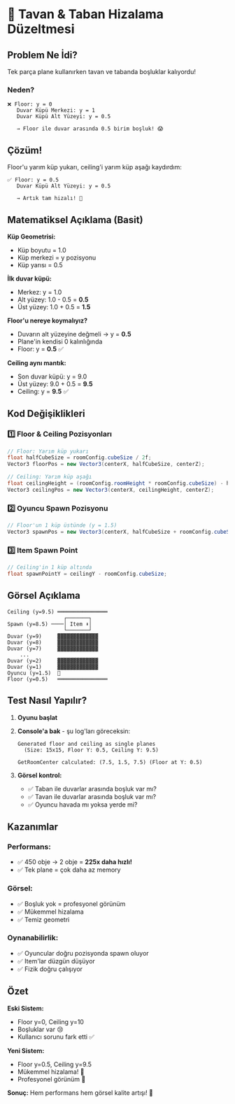 # 🎯 Tavan & Taban Hizalama Düzeltmesi

## Problem Ne İdi?

Tek parça plane kullanırken tavan ve tabanda boşluklar kalıyordu!

### Neden?
```
❌ Floor: y = 0
   Duvar Küpü Merkezi: y = 1
   Duvar Küpü Alt Yüzeyi: y = 0.5
   
   → Floor ile duvar arasında 0.5 birim boşluk! 😱
```

## Çözüm!

Floor'u yarım küp yukarı, ceiling'i yarım küp aşağı kaydırdım:

```
✅ Floor: y = 0.5
   Duvar Küpü Alt Yüzeyi: y = 0.5
   
   → Artık tam hizalı! 🎉
```

## Matematiksel Açıklama (Basit)

**Küp Geometrisi:**
- Küp boyutu = 1.0
- Küp merkezi = y pozisyonu
- Küp yarısı = 0.5

**İlk duvar küpü:**
- Merkez: y = 1.0
- Alt yüzey: 1.0 - 0.5 = **0.5**
- Üst yüzey: 1.0 + 0.5 = **1.5**

**Floor'u nereye koymalıyız?**
- Duvarın alt yüzeyine değmeli → y = **0.5**
- Plane'in kendisi 0 kalınlığında
- Floor: y = **0.5** ✅

**Ceiling aynı mantık:**
- Son duvar küpü: y = 9.0
- Üst yüzey: 9.0 + 0.5 = **9.5**
- Ceiling: y = **9.5** ✅

## Kod Değişiklikleri

### 1️⃣ Floor & Ceiling Pozisyonları

```csharp
// Floor: Yarım küp yukarı
float halfCubeSize = roomConfig.cubeSize / 2f;
Vector3 floorPos = new Vector3(centerX, halfCubeSize, centerZ);

// Ceiling: Yarım küp aşağı
float ceilingHeight = (roomConfig.roomHeight * roomConfig.cubeSize) - halfCubeSize;
Vector3 ceilingPos = new Vector3(centerX, ceilingHeight, centerZ);
```

### 2️⃣ Oyuncu Spawn Pozisyonu

```csharp
// Floor'un 1 küp üstünde (y = 1.5)
Vector3 spawnPos = new Vector3(centerX, halfCubeSize + roomConfig.cubeSize, centerZ);
```

### 3️⃣ Item Spawn Point

```csharp
// Ceiling'in 1 küp altında
float spawnPointY = ceilingY - roomConfig.cubeSize;
```

## Görsel Açıklama

```
Ceiling (y=9.5) ════════════════
                  ┌───────┐
Spawn (y=8.5) ────│ Item ⬇│
                  └───────┘
Duvar (y=9)     ▓▓▓▓▓▓▓▓▓▓▓▓▓
Duvar (y=8)     ▓▓▓▓▓▓▓▓▓▓▓▓▓
Duvar (y=7)     ▓▓▓▓▓▓▓▓▓▓▓▓▓
    ...
Duvar (y=2)     ▓▓▓▓▓▓▓▓▓▓▓▓▓
Duvar (y=1)     ▓▓▓▓▓▓▓▓▓▓▓▓▓
Oyuncu (y=1.5)  👤
Floor (y=0.5)   ════════════════
```

## Test Nasıl Yapılır?

1. **Oyunu başlat**
2. **Console'a bak** - şu log'ları göreceksin:
   ```
   Generated floor and ceiling as single planes 
     (Size: 15x15, Floor Y: 0.5, Ceiling Y: 9.5)
   
   GetRoomCenter calculated: (7.5, 1.5, 7.5) (Floor at Y: 0.5)
   ```

3. **Görsel kontrol:**
   - ✅ Taban ile duvarlar arasında boşluk var mı?
   - ✅ Tavan ile duvarlar arasında boşluk var mı?
   - ✅ Oyuncu havada mı yoksa yerde mi?

## Kazanımlar

### Performans:
- ✅ 450 obje → 2 obje = **225x daha hızlı!**
- ✅ Tek plane = çok daha az memory

### Görsel:
- ✅ Boşluk yok = profesyonel görünüm
- ✅ Mükemmel hizalama
- ✅ Temiz geometri

### Oynanabilirlik:
- ✅ Oyuncular doğru pozisyonda spawn oluyor
- ✅ Item'lar düzgün düşüyor
- ✅ Fizik doğru çalışıyor

## Özet

**Eski Sistem:**
- Floor y=0, Ceiling y=10
- Boşluklar var 😢
- Kullanıcı sorunu fark etti ✅

**Yeni Sistem:**
- Floor y=0.5, Ceiling y=9.5
- Mükemmel hizalama! 🎉
- Profesyonel görünüm 🚀

**Sonuç:** Hem performans hem görsel kalite artışı! 💪

